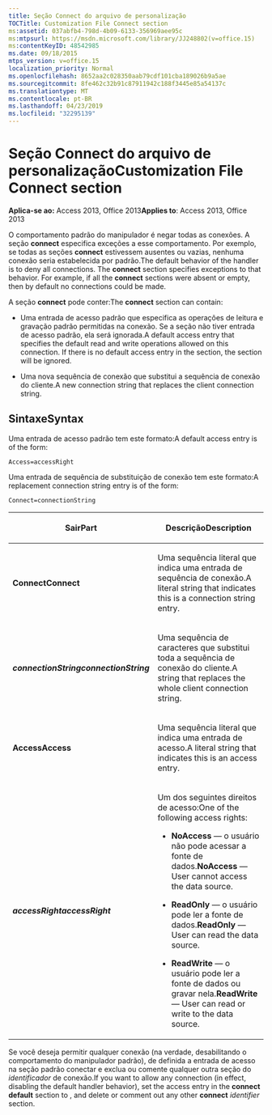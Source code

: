 ```yaml
---
title: Seção Connect do arquivo de personalização
TOCTitle: Customization File Connect section
ms:assetid: 037abfb4-798d-4b09-6133-356969aee95c
ms:mtpsurl: https://msdn.microsoft.com/library/JJ248802(v=office.15)
ms:contentKeyID: 48542985
ms.date: 09/18/2015
mtps_version: v=office.15
localization_priority: Normal
ms.openlocfilehash: 8652aa2c028350aab79cdf101cba189026b9a5ae
ms.sourcegitcommit: 8fe462c32b91c87911942c188f3445e85a54137c
ms.translationtype: MT
ms.contentlocale: pt-BR
ms.lasthandoff: 04/23/2019
ms.locfileid: "32295139"
---
```

# <a name="customization-file-connect-section"></a><span data-ttu-id="4b345-102">Seção Connect do arquivo de personalização</span><span class="sxs-lookup"><span data-stu-id="4b345-102">Customization File Connect section</span></span>

<span data-ttu-id="4b345-103">**Aplica-se ao:** Access 2013, Office 2013</span><span class="sxs-lookup"><span data-stu-id="4b345-103">**Applies to**: Access 2013, Office 2013</span></span>

<span data-ttu-id="4b345-p101">O comportamento padrão do manipulador é negar todas as conexões. A seção **connect** especifica exceções a esse comportamento. Por exemplo, se todas as seções **connect** estivessem ausentes ou vazias, nenhuma conexão seria estabelecida por padrão.</span><span class="sxs-lookup"><span data-stu-id="4b345-p101">The default behavior of the handler is to deny all connections. The **connect** section specifies exceptions to that behavior. For example, if all the **connect** sections were absent or empty, then by default no connections could be made.</span></span>

<span data-ttu-id="4b345-107">A seção **connect** pode conter:</span><span class="sxs-lookup"><span data-stu-id="4b345-107">The **connect** section can contain:</span></span>

- <span data-ttu-id="4b345-p102">Uma entrada de acesso padrão que especifica as operações de leitura e gravação padrão permitidas na conexão. Se a seção não tiver entrada de acesso padrão, ela será ignorada.</span><span class="sxs-lookup"><span data-stu-id="4b345-p102">A default access entry that specifies the default read and write operations allowed on this connection. If there is no default access entry in the section, the section will be ignored.</span></span>

- <span data-ttu-id="4b345-110">Uma nova sequência de conexão que substitui a sequência de conexão do cliente.</span><span class="sxs-lookup"><span data-stu-id="4b345-110">A new connection string that replaces the client connection string.</span></span>

## <a name="syntax"></a><span data-ttu-id="4b345-111">Sintaxe</span><span class="sxs-lookup"><span data-stu-id="4b345-111">Syntax</span></span>

<span data-ttu-id="4b345-112">Uma entrada de acesso padrão tem este formato:</span><span class="sxs-lookup"><span data-stu-id="4b345-112">A default access entry is of the form:</span></span>

`Access=accessRight`

<span data-ttu-id="4b345-113">Uma entrada de sequência de substituição de conexão tem este formato:</span><span class="sxs-lookup"><span data-stu-id="4b345-113">A replacement connection string entry is of the form:</span></span>

`Connect=connectionString`

<table>
<colgroup>
<col style="width: 50%" />
<col style="width: 50%" />
</colgroup>
<thead>
<tr class="header">
<th><p><span data-ttu-id="4b345-114">Sair</span><span class="sxs-lookup"><span data-stu-id="4b345-114">Part</span></span></p></th>
<th><p><span data-ttu-id="4b345-115">Descrição</span><span class="sxs-lookup"><span data-stu-id="4b345-115">Description</span></span></p></th>
</tr>
</thead>
<tbody>
<tr class="odd">
<td><p><span data-ttu-id="4b345-116"><strong>Connect</strong></span><span class="sxs-lookup"><span data-stu-id="4b345-116"><strong>Connect</strong></span></span></p></td>
<td><p><span data-ttu-id="4b345-117">Uma sequência literal que indica uma entrada de sequência de conexão.</span><span class="sxs-lookup"><span data-stu-id="4b345-117">A literal string that indicates this is a connection string entry.</span></span></p></td>
</tr>
<tr class="even">
<td><p><span data-ttu-id="4b345-118"><strong><em>connectionString</em></strong></span><span class="sxs-lookup"><span data-stu-id="4b345-118"><strong><em>connectionString</em></strong></span></span></p></td>
<td><p><span data-ttu-id="4b345-119">Uma sequência de caracteres que substitui toda a sequência de conexão do cliente.</span><span class="sxs-lookup"><span data-stu-id="4b345-119">A string that replaces the whole client connection string.</span></span></p></td>
</tr>
<tr class="odd">
<td><p><span data-ttu-id="4b345-120"><strong>Access</strong></span><span class="sxs-lookup"><span data-stu-id="4b345-120"><strong>Access</strong></span></span></p></td>
<td><p><span data-ttu-id="4b345-121">Uma sequência literal que indica uma entrada de acesso.</span><span class="sxs-lookup"><span data-stu-id="4b345-121">A literal string that indicates this is an access entry.</span></span></p></td>
</tr>
<tr class="even">
<td><p><span data-ttu-id="4b345-122"><strong><em>accessRight</em></strong></span><span class="sxs-lookup"><span data-stu-id="4b345-122"><strong><em>accessRight</em></strong></span></span></p></td>
<td><p><span data-ttu-id="4b345-123">Um dos seguintes direitos de acesso:</span><span class="sxs-lookup"><span data-stu-id="4b345-123">One of the following access rights:</span></span></p>
<p></p>
<ul>
<li><p><span data-ttu-id="4b345-124"><strong>NoAccess</strong> — o usuário não pode acessar a fonte de dados.</span><span class="sxs-lookup"><span data-stu-id="4b345-124"><strong>NoAccess</strong> — User cannot access the data source.</span></span></p></li>
<li><p><span data-ttu-id="4b345-125"><strong>ReadOnly</strong> — o usuário pode ler a fonte de dados.</span><span class="sxs-lookup"><span data-stu-id="4b345-125"><strong>ReadOnly</strong> — User can read the data source.</span></span></p></li>
<li><p><span data-ttu-id="4b345-126"><strong>ReadWrite</strong> — o usuário pode ler a fonte de dados ou gravar nela.</span><span class="sxs-lookup"><span data-stu-id="4b345-126"><strong>ReadWrite</strong> — User can read or write to the data source.</span></span></p></li>
</ul>
<p></p></td>
</tr>
</tbody>
</table>


<span data-ttu-id="4b345-127">Se você deseja permitir qualquer conexão (na verdade, desabilitando o comportamento  do manipulador padrão), de definida a  entrada de acesso na seção padrão conectar e exclua ou comente qualquer outra seção do *identificador* de conexão.</span><span class="sxs-lookup"><span data-stu-id="4b345-127">If you want to allow any connection (in effect, disabling the default handler behavior), set the access entry in the **connect default** section to , and delete or comment out any other **connect** *identifier* section.</span></span>

